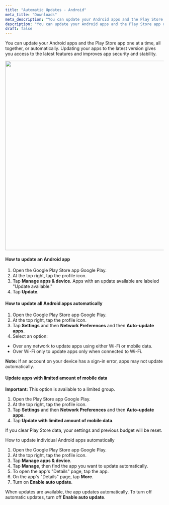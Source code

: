 ```yaml
---
title: "Automatic Updates - Android"
meta_title: "Downloads"
meta_description: "You can update your Android apps and the Play Store app one at a time, all together, or automatically. Updating your apps to the latest version gives you access to the latest features and improves app security and stability."
description: "You can update your Android apps and the Play Store app one at a time, all together, or automatically. Updating your apps to the latest version gives you access to the latest features and improves app security and stability."
draft: false
---
```


You can update your Android apps and the Play Store app one at a time, all together, or automatically. Updating your apps to the latest version gives you access to the latest features and improves app security and stability.

<div><img src="//storage.googleapis.com/support-kms-prod/t4j6IhXNAWuuuZthXpGDPqcXupXjnSOrZwN9" width="600" height="auto" alt="" data-mime-type="image/gif"></div>

#### How to update an Android app

1. Open the Google Play Store app Google Play.
2. At the top right, tap the profile icon.
3. Tap **Manage apps  &amp; device**. Apps with an update available are labeled "Update available."
4. Tap **Update**.


#### How to update all Android apps automatically

1. Open the Google Play Store app Google Play.
2. At the top right, tap the profile icon.
3. Tap **Settings** and then **Network Preferences** and then **Auto-update apps**.
4. Select an option:
  - Over any network to update apps using either Wi-Fi or mobile data.
  - Over Wi-Fi only to update apps only when connected to Wi-Fi.

**Note:** If an account on your device has a sign-in error, apps may not update automatically.


#### Update apps with limited amount of mobile data

**Important:** This option is available to a limited group.

1. Open the Play Store app Google Play.
2. At the top right, tap the profile icon.
3. Tap **Settings** and then **Network Preferences** and then **Auto-update apps**.
4. Tap **Update with limited amount of mobile data**.

If you clear Play Store data, your settings and previous budget will be reset.


How to update individual Android apps automatically

1. Open the Google Play Store app Google Play.
2. At the top right, tap the profile icon.
3. Tap **Manage apps  &amp; device**.
4. Tap **Manage**, then find the app you want to update automatically.
5. To open the app's "Details" page, tap the app.
6. On the app's "Details" page, tap **More**.
7. Turn on **Enable auto update**.

When updates are available, the app updates automatically. To turn off automatic updates, turn off **Enable auto update**.
